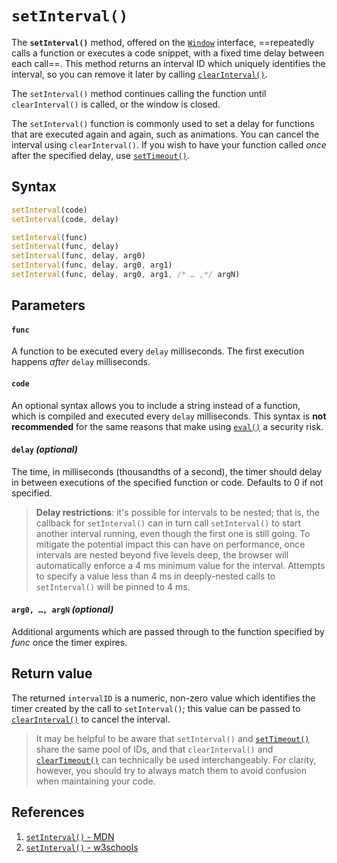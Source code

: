 # `setInterval()`

The **`setInterval()`** method, offered on the [`Window`](https://developer.mozilla.org/en-US/docs/Web/API/Window) interface, ==repeatedly calls a function or executes a code snippet, with a fixed time delay between each call==. This method returns an interval ID which uniquely identifies the interval, so you can remove it later by calling [`clearInterval()`](https://developer.mozilla.org/en-US/docs/Web/API/clearInterval).

The `setInterval()` method continues calling the function until `clearInterval()` is called, or the window is closed.

The `setInterval()` function is commonly used to set a delay for functions that are executed again and again, such as animations. You can cancel the interval using `clearInterval()`. If you wish to have your function called *once* after the specified delay, use [`setTimeout()`](https://developer.mozilla.org/en-US/docs/Web/API/setTimeout).

## Syntax

```js
setInterval(code)
setInterval(code, delay)

setInterval(func)
setInterval(func, delay)
setInterval(func, delay, arg0)
setInterval(func, delay, arg0, arg1)
setInterval(func, delay, arg0, arg1, /* … ,*/ argN)
```

## Parameters

#### `func`

A function to be executed every `delay` milliseconds. The first execution happens _after_ `delay` milliseconds.

#### `code`

An optional syntax allows you to include a string instead of a function, which is compiled and executed every `delay` milliseconds. This syntax is **not recommended** for the same reasons that make using [`eval()`](https://developer.mozilla.org/en-US/docs/Web/JavaScript/Reference/Global_Objects/eval) a security risk.

#### `delay` _(optional)_

The time, in milliseconds (thousandths of a second), the timer should delay in between executions of the specified function or code. Defaults to 0 if not specified.

> **Delay restrictions**: it's possible for intervals to be nested; that is, the callback for `setInterval()` can in turn call `setInterval()` to start another interval running, even though the first one is still going. To mitigate the potential impact this can have on performance, once intervals are nested beyond five levels deep, the browser will automatically enforce a 4 ms minimum value for the interval. Attempts to specify a value less than 4 ms in deeply-nested calls to `setInterval()` will be pinned to 4 ms.

#### `arg0, …, argN` _(optional)_

Additional arguments which are passed through to the function specified by *func* once the timer expires.

## Return value

The returned `intervalID` is a numeric, non-zero value which identifies the timer created by the call to `setInterval()`; this value can be passed to [`clearInterval()`](https://developer.mozilla.org/en-US/docs/Web/API/clearInterval) to cancel the interval.

> It may be helpful to be aware that `setInterval()` and [`setTimeout()`](https://developer.mozilla.org/en-US/docs/Web/API/setTimeout) share the same pool of IDs, and that `clearInterval()` and [`clearTimeout()`](https://developer.mozilla.org/en-US/docs/Web/API/clearTimeout) can technically be used interchangeably. For clarity, however, you should try to always match them to avoid confusion when maintaining your code.

## References

1. [`setInterval()` - MDN](https://developer.mozilla.org/en-US/docs/Web/API/setInterval)
2. [`setInterval()` - w3schools](https://www.w3schools.com/jsref/met_win_setinterval.asp)
